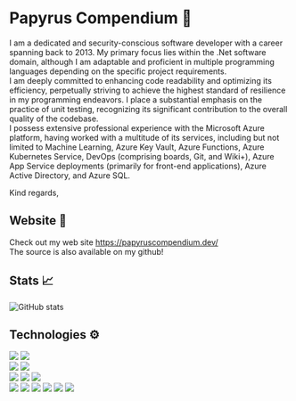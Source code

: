 # Papyrus Compendium 👋
I am a dedicated and security-conscious software developer with a career spanning back to 2013. My primary focus lies within the .Net software domain, although I am adaptable and proficient in multiple programming languages depending on the specific project requirements.  
I am deeply committed to enhancing code readability and optimizing its efficiency, perpetually striving to achieve the highest standard of resilience in my programming endeavors. I place a substantial emphasis on the practice of unit testing, recognizing its significant contribution to the overall quality of the codebase.  
I possess extensive professional experience with the Microsoft Azure platform, having worked with a multitude of its services, including but not limited to Machine Learning, Azure Key Vault, Azure Functions, Azure Kubernetes Service, DevOps (comprising boards, Git, and Wiki+), Azure App Service deployments (primarily for front-end applications), Azure Active Directory, and Azure SQL.  

Kind regards,

## Website 🔗
Check out my web site https://papyruscompendium.dev/  
The source is also available on my github!  

## Stats 📈
![GitHub stats](https://github-readme-stats.vercel.app/api?username=PapyrusCompendium&show_icons=true&hide=contribs,prs&cache_seconds=86400&theme=nord)  

## Technologies ⚙
![](https://img.shields.io/badge/OS-Windows-informational?style=flat&logo=Windows&logoColor=white&color=2bbc8a)
![](https://img.shields.io/badge/OS-Linux-informational?style=flat&logo=Linux&logoColor=white&color=2bbc8a)  
![](https://img.shields.io/badge/Editor-VisualStudioCode-informational?style=flat&logo=Visual-Studio-Code&logoColor=white&color=2bbc8a)
![](https://img.shields.io/badge/Editor-VisualStudio-informational?style=flat&logo=Visual-Studio&logoColor=white&color=2bbc8a)  
![](https://img.shields.io/badge/Code-CSharp-informational?style=flat&logo=csharp&logoColor=white&color=2bbc8a)
![](https://img.shields.io/badge/Code-JavaScript-informational?style=flat&logo=javascript&logoColor=white&color=2bbc8a)
![](https://img.shields.io/badge/Shell-Bash-informational?style=flat&logo=gnu-bash&logoColor=white&color=2bbc8a)  
![](https://img.shields.io/badge/Tools-Azure-informational?style=flat&logo=azuredevops&logoColor=white&color=2bbc8a)
![](https://img.shields.io/badge/Tools-AzureDevops-informational?style=flat&logo=azuredevops&logoColor=white&color=2bbc8a)
![](https://img.shields.io/badge/Tools-MicrosoftSql-informational?style=flat&logo=microsoft&logoColor=white&color=2bbc8a)
![](https://img.shields.io/badge/Tools-EfCore-informational?style=flat&logo=microsoft&logoColor=white&color=2bbc8a)
![](https://img.shields.io/badge/Tools-Docker-informational?style=flat&logo=docker&logoColor=white&color=2bbc8a)
![](https://img.shields.io/badge/Tools-Kubernetes-informational?style=flat&logo=kubernetes&logoColor=white&color=2bbc8a)
